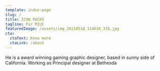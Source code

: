 ```yaml
---
template: index-page
slug: /
title: ICON PACKS
tagline: For MIUI
featuredImage: /assets/img_20210518_114616_335.jpg
cta:
  ctaText: Know more
  ctaLink: /about
---
```


He is a award winning gaming graphic designer, based in sunny side of California. Working as Principal designer at Bethesda
